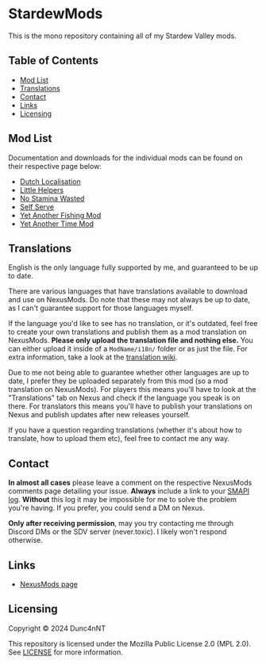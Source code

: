<!-- omit in toc -->
# StardewMods

This is the mono repository containing all of my Stardew Valley mods.

<!-- omit in toc -->
## Table of Contents

- [Mod List](#mod-list)
- [Translations](#translations)
- [Contact](#contact)
- [Links](#links)
- [Licensing](#licensing)

## Mod List

Documentation and downloads for the individual mods can be found on their respective page below:

- [Dutch Localisation](src/mods/DutchLocalisation)
- [Little Helpers](src/mods/LittleHelpers/)
- [No Stamina Wasted](src/mods/NoStaminaWasted/)
- [Self Serve](src/mods/SelfServe/)
- [Yet Another Fishing Mod](src/mods/YetAnotherFishingMod)
- [Yet Another Time Mod](src/mods/YetAnotherTimeMod/)

## Translations

English is the only language fully supported by me, and guaranteed to be up to date.

There are various languages that have translations available to download and use on NexusMods. Do note that these may not always be up to date, as I can't guarantee support for those languages myself.

If the language you'd like to see has no translation, or it's outdated, feel free to create your own translations and publish them as a mod translation on NexusMods. **Please only upload the translation file and nothing else.** You can either upload it inside of a `ModName/i18n/` folder or as just the file. For extra information, take a look at the [translation wiki](https://stardewvalleywiki.com/Modding:Translations).

Due to me not being able to guarantee whether other languages are up to date, I prefer they be uploaded separately from this mod (so a mod translation on NexusMods). For players this means you'll have to look at the "Translations" tab on Nexus and check if the language you speak is on there. For translators this means you'll have to publish your translations on Nexus and publish updates after new releases yourself.

If you have a question regarding translations (whether it's about how to translate, how to upload them etc), feel free to contact me any way.

## Contact

**In almost all cases** please leave a comment on the respective NexusMods comments page detailing your issue. **Always** include a link to your [SMAPI log](https://smapi.io/log). **Without** this log it may be impossible for me to solve the problem you're having. If you prefer, you could send a DM on Nexus.

**Only after receiving permission**, may you try contacting me through Discord DMs or the SDV server (never.toxic). I likely won't respond otherwise.

## Links

- [NexusMods page](https://next.nexusmods.com/profile/NeverToxic/mods)

## Licensing

Copyright © 2024 Dunc4nNT

This repository is licensed under the Mozilla Public License 2.0 (MPL 2.0). See [LICENSE](./LICENSE) for more information.
